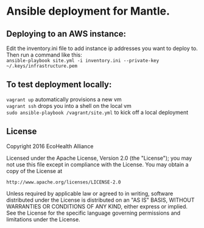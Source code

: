 # Ansible deployment for Mantle.

## Deploying to an AWS instance:

Edit the inventory.ini file to add instance ip addresses you want to deploy to.  
Then run a command like this:  
`ansible-playbook site.yml -i inventory.ini --private-key ~/.keys/infrastructure.pem`

## To test deployment locally:  
`vagrant up` automatically provisions a new vm  
`vagrant ssh` drops you into a shell on the local vm  
`sudo ansible-playbook /vagrant/site.yml` to kick off a local deployment

## License
Copyright 2016 EcoHealth Alliance

Licensed under the Apache License, Version 2.0 (the "License");
you may not use this file except in compliance with the License.
You may obtain a copy of the License at

    http://www.apache.org/licenses/LICENSE-2.0

Unless required by applicable law or agreed to in writing, software
distributed under the License is distributed on an "AS IS" BASIS,
WITHOUT WARRANTIES OR CONDITIONS OF ANY KIND, either express or implied.
See the License for the specific language governing permissions and
limitations under the License.

